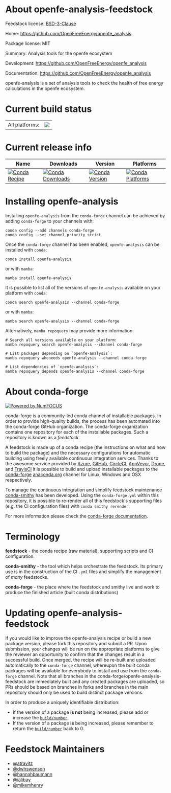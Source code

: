 About openfe-analysis-feedstock
===============================

Feedstock license: [BSD-3-Clause](https://github.com/conda-forge/openfe-analysis-feedstock/blob/main/LICENSE.txt)

Home: https://github.com/OpenFreeEnergy/openfe_analysis

Package license: MIT

Summary: Analysis tools for the openfe ecosystem

Development: https://github.com/OpenFreeEnergy/openfe_analysis

Documentation: https://github.com/OpenFreeEnergy/openfe_analysis

openfe-analysis is a set of analysis tools to check the
health of free energy calculations in the openfe ecosystem.


Current build status
====================


<table><tr><td>All platforms:</td>
    <td>
      <a href="https://dev.azure.com/conda-forge/feedstock-builds/_build/latest?definitionId=20431&branchName=main">
        <img src="https://dev.azure.com/conda-forge/feedstock-builds/_apis/build/status/openfe-analysis-feedstock?branchName=main">
      </a>
    </td>
  </tr>
</table>

Current release info
====================

| Name | Downloads | Version | Platforms |
| --- | --- | --- | --- |
| [![Conda Recipe](https://img.shields.io/badge/recipe-openfe--analysis-green.svg)](https://anaconda.org/conda-forge/openfe-analysis) | [![Conda Downloads](https://img.shields.io/conda/dn/conda-forge/openfe-analysis.svg)](https://anaconda.org/conda-forge/openfe-analysis) | [![Conda Version](https://img.shields.io/conda/vn/conda-forge/openfe-analysis.svg)](https://anaconda.org/conda-forge/openfe-analysis) | [![Conda Platforms](https://img.shields.io/conda/pn/conda-forge/openfe-analysis.svg)](https://anaconda.org/conda-forge/openfe-analysis) |

Installing openfe-analysis
==========================

Installing `openfe-analysis` from the `conda-forge` channel can be achieved by adding `conda-forge` to your channels with:

```
conda config --add channels conda-forge
conda config --set channel_priority strict
```

Once the `conda-forge` channel has been enabled, `openfe-analysis` can be installed with `conda`:

```
conda install openfe-analysis
```

or with `mamba`:

```
mamba install openfe-analysis
```

It is possible to list all of the versions of `openfe-analysis` available on your platform with `conda`:

```
conda search openfe-analysis --channel conda-forge
```

or with `mamba`:

```
mamba search openfe-analysis --channel conda-forge
```

Alternatively, `mamba repoquery` may provide more information:

```
# Search all versions available on your platform:
mamba repoquery search openfe-analysis --channel conda-forge

# List packages depending on `openfe-analysis`:
mamba repoquery whoneeds openfe-analysis --channel conda-forge

# List dependencies of `openfe-analysis`:
mamba repoquery depends openfe-analysis --channel conda-forge
```


About conda-forge
=================

[![Powered by
NumFOCUS](https://img.shields.io/badge/powered%20by-NumFOCUS-orange.svg?style=flat&colorA=E1523D&colorB=007D8A)](https://numfocus.org)

conda-forge is a community-led conda channel of installable packages.
In order to provide high-quality builds, the process has been automated into the
conda-forge GitHub organization. The conda-forge organization contains one repository
for each of the installable packages. Such a repository is known as a *feedstock*.

A feedstock is made up of a conda recipe (the instructions on what and how to build
the package) and the necessary configurations for automatic building using freely
available continuous integration services. Thanks to the awesome service provided by
[Azure](https://azure.microsoft.com/en-us/services/devops/), [GitHub](https://github.com/),
[CircleCI](https://circleci.com/), [AppVeyor](https://www.appveyor.com/),
[Drone](https://cloud.drone.io/welcome), and [TravisCI](https://travis-ci.com/)
it is possible to build and upload installable packages to the
[conda-forge](https://anaconda.org/conda-forge) [anaconda.org](https://anaconda.org/)
channel for Linux, Windows and OSX respectively.

To manage the continuous integration and simplify feedstock maintenance
[conda-smithy](https://github.com/conda-forge/conda-smithy) has been developed.
Using the ``conda-forge.yml`` within this repository, it is possible to re-render all of
this feedstock's supporting files (e.g. the CI configuration files) with ``conda smithy rerender``.

For more information please check the [conda-forge documentation](https://conda-forge.org/docs/).

Terminology
===========

**feedstock** - the conda recipe (raw material), supporting scripts and CI configuration.

**conda-smithy** - the tool which helps orchestrate the feedstock.
                   Its primary use is in the construction of the CI ``.yml`` files
                   and simplify the management of *many* feedstocks.

**conda-forge** - the place where the feedstock and smithy live and work to
                  produce the finished article (built conda distributions)


Updating openfe-analysis-feedstock
==================================

If you would like to improve the openfe-analysis recipe or build a new
package version, please fork this repository and submit a PR. Upon submission,
your changes will be run on the appropriate platforms to give the reviewer an
opportunity to confirm that the changes result in a successful build. Once
merged, the recipe will be re-built and uploaded automatically to the
`conda-forge` channel, whereupon the built conda packages will be available for
everybody to install and use from the `conda-forge` channel.
Note that all branches in the conda-forge/openfe-analysis-feedstock are
immediately built and any created packages are uploaded, so PRs should be based
on branches in forks and branches in the main repository should only be used to
build distinct package versions.

In order to produce a uniquely identifiable distribution:
 * If the version of a package **is not** being increased, please add or increase
   the [``build/number``](https://docs.conda.io/projects/conda-build/en/latest/resources/define-metadata.html#build-number-and-string).
 * If the version of a package **is** being increased, please remember to return
   the [``build/number``](https://docs.conda.io/projects/conda-build/en/latest/resources/define-metadata.html#build-number-and-string)
   back to 0.

Feedstock Maintainers
=====================

* [@atravitz](https://github.com/atravitz/)
* [@dwhswenson](https://github.com/dwhswenson/)
* [@hannahbaumann](https://github.com/hannahbaumann/)
* [@ialibay](https://github.com/ialibay/)
* [@mikemhenry](https://github.com/mikemhenry/)


